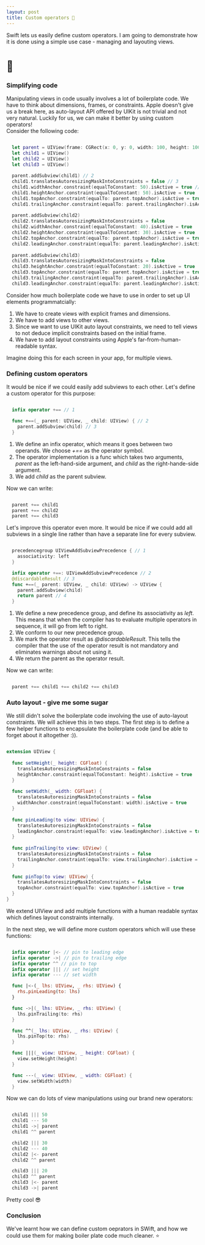 ```yaml
---
layout: post
title: Custom operators 🥳
---
```


Swift lets us easily define custom operators. I am going to demonstrate how it is done using a simple use case - managing and layouting views.

<!--more-->

# 💯

### Simplifying code

Manipulating views in code usually involves a lot of boilerplate code. We have to think about dimensions, frames, or constraints. Apple doesn't give us a break here, as auto-layout API offered by UIKit is not trivial and not very natural.
Luckily for us, we can make it better by using custom operators!  
Consider the following code:

```swift

  let parent = UIView(frame: CGRect(x: 0, y: 0, width: 100, height: 100)) // 1
  let child1 = UIView()
  let child2 = UIView()
  let child3 = UIView()
  
  parent.addSubview(child1) // 2
  child1.translatesAutoresizingMaskIntoConstraints = false // 3
  child1.widthAnchor.constraint(equalToConstant: 50).isActive = true // 4
  child1.heightAnchor.constraint(equalToConstant: 50).isActive = true
  child1.topAnchor.constraint(equalTo: parent.topAnchor).isActive = true
  child1.trailingAnchor.constraint(equalTo: parent.trailingAnchor).isActive = true
  
  parent.addSubview(child2)
  child2.translatesAutoresizingMaskIntoConstraints = false
  child2.widthAnchor.constraint(equalToConstant: 40).isActive = true
  child2.heightAnchor.constraint(equalToConstant: 30).isActive = true
  child2.topAnchor.constraint(equalTo: parent.topAnchor).isActive = true
  child2.leadingAnchor.constraint(equalTo: parent.leadingAnchor).isActive = true
  
  parent.addSubview(child3)
  child3.translatesAutoresizingMaskIntoConstraints = false
  child3.heightAnchor.constraint(equalToConstant: 20).isActive = true
  child3.topAnchor.constraint(equalTo: parent.topAnchor).isActive = true
  child3.trailingAnchor.constraint(equalTo: parent.trailingAnchor).isActive = true
  child3.leadingAnchor.constraint(equalTo: parent.leadingAnchor).isActive = true

```

Consider how much boilerplate code we have to use in order to set up UI elements programmatcially:
1. We have to create views with explicit frames and dimensions.
2. We have to add views to other views.
3. Since we want to use UIKit auto layout constraints, we need to tell views to not deduce implicit constraints based on the initial frame.
4. We have to add layout constraints using Apple's far-from-human-readable syntax.

Imagine doing this for each screen in your app, for multiple views. 

### Defining custom operators

It would be nice if we could easily add subviews to each other. Let's define a custom operator for this purpose:

```swift

  infix operator +== // 1

  func +==(_ parent: UIView, _ child: UIView) { // 2
    parent.addSubview(child) // 3
  }

```

1. We define an infix operator, which means it goes between two operands. We choose *+==* as the operator symbol.
2. The operator implementation is a func which takes two arguments, *parent* as the left-hand-side argument, and *child* as the right-hande-side argument.
3. We add *child* as the parent subview.

Now we can write:

```swift

  parent +== child1
  parent +== child2
  parent +== child3

```

Let's improve this operator even more. It would be nice if we could add all subviews in a single line rather than have a separate line for every subview.

```swift

  precedencegroup UIViewAddSubviewPrecedence { // 1
    associativity: left
  }

  infix operator +==: UIViewAddSubviewPrecedence // 2
  @discardableResult // 3
  func +==(_ parent: UIView, _ child: UIView) -> UIView {
    parent.addSubview(child)
    return parent // 4
  }

```

1. We define a new precedence group, and define its associativity as *left*. This means that when the compiler has to evaluate multiple operators in sequence, it will go from left to right.
2. We conform to our new precedence group.
3. We mark the operator result as *@discardableResult*. This tells the compiler that the use of the operator result is not mandatory and eliminates warnings about not using it.
4. We return the parent as the operator result.

Now we can write:

```swift

  parent +== child1 +== child2 +== child3

```

### Auto layout - give me some sugar

We still didn't solve the boilerplate code involving the use of auto-layout constraints.
We will achieve this in two steps.
The first step is to define a few helper functions to encapsulate the boilerplate code (and be able to forget about it altogether :)).

```swift

extension UIView {
  
  func setHeight(_ height: CGFloat) {
    translatesAutoresizingMaskIntoConstraints = false
    heightAnchor.constraint(equalToConstant: height).isActive = true
  }
  
  func setWidth(_ width: CGFloat) {
    translatesAutoresizingMaskIntoConstraints = false
    widthAnchor.constraint(equalToConstant: width).isActive = true
  }
    
  func pinLeading(to view: UIView) {
    translatesAutoresizingMaskIntoConstraints = false
    leadingAnchor.constraint(equalTo: view.leadingAnchor).isActive = true
  }
  
  func pinTrailing(to view: UIView) {
    translatesAutoresizingMaskIntoConstraints = false
    trailingAnchor.constraint(equalTo: view.trailingAnchor).isActive = true
  }
    
  func pinTop(to view: UIView) {
    translatesAutoresizingMaskIntoConstraints = false
    topAnchor.constraint(equalTo: view.topAnchor).isActive = true
  }
}

```

We extend UIView and add multiple functions with a human readable syntax which defines layout constraints internally.

In the next step, we will define more custom operators which will use these functions:

```swift

  infix operator |<- // pin to leading edge
  infix operator ->| // pin to trailing edge
  infix operator ^^ // pin to top
  infix operator ||| // set height
  infix operator --- // set width

  func |<-(_ lhs: UIView, _ rhs: UIView) {
    rhs.pinLeading(to: lhs)
  }

  func ->|(_ lhs: UIView, _ rhs: UIView) {
    lhs.pinTrailing(to: rhs)
  }

  func ^^(_ lhs: UIView, _ rhs: UIView) {
    lhs.pinTop(to: rhs)
  }

  func |||(_ view: UIView, _ height: CGFloat) {
    view.setHeight(height)
  }

  func ---(_ view: UIView, _ width: CGFloat) {
    view.setWidth(width)
  }

```

Now we can do lots of view manipulations using our brand new operators:

```swift

  child1 ||| 50
  child1 --- 50
  child1 ->| parent
  child1 ^^ parent

  child2 ||| 30
  child2 --- 40
  child2 |<- parent
  child2 ^^ parent

  child3 ||| 20
  child3 ^^ parent
  child3 |<- parent
  child3 ->| parent

```

Pretty cool 😎

### Conclusion

We've learnt how we can define custom oeprators in SWift, and how we could use them for making boiler plate code much cleaner. ⭐️
